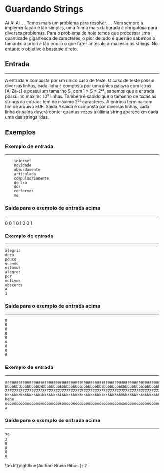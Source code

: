 # Guardando Strings
Ai Ai Ai. . . Temos mais um problema para resolver. . . Nem sempre a implementação é tão simples, uma forma mais
elaborada é obrigatória para diversos problemas.
Para o problema de hoje temos que processar uma quantidade gigantesca de caracteres, o pior de tudo é que não sabemos
o tamanho a priori e tão pouco o que fazer antes de armazenar as strings.
No entanto o objetivo é bastante direto.

## Entrada
---
A entrada é composta por um único caso de teste. O caso de teste possui diversas linhas, cada linha é composta por uma
única palavra com letras [A-Za-z] e possui um tamanho S, com 1 ≤ S ≤ 2²², sabemos que a entrada possui no máximo
10⁵
linhas. Também é sabido que o tamanho de todas as strings da entrada tem no máximo 2²² caracteres. A entrada
termina com fim de arquivo EOF.
Saída
A saída é composta por diversas linhas, cada linha da saída deverá conter quantas vezes a última string aparece em cada
uma das strings lidas.

## Exemplos

### Exemplo de entrada
---
        internet
        novidade
        absurdamente
        articulada
        compulsoriamente
        dentro
        dos
        conformes
        me
### Saída para o exemplo de entrada acima
---
0
0
1
0
1
0
0
1
### Exemplo de entrada
---
    alegria
    dura
    pouco
    quando
    estamos
    alegres
    por
    motivos
    obscuros
    A
    1
### Saída para o exemplo de entrada acima
---
    0
    0
    0
    0
    0
    0
    0
    0
    0
### Exemplo de entrada
---
    aaaaaaaaaaaaaaaaaaaaaaaaaaaaaaaaaaaaaaaaaaaaaaaaaaaaaaaaaaaaaaaaaaaaaaaaaaaaaaa
    bbbbbbbbbbbbbbbbbbbbbbbbbbbbbbbbbbbbbbbbbbbbbbbbbbbbbbbbbbbbbbbbbbbbbbbbbbbbbaa
    ZZZZZZZZZZZZZZZZZZZZZZZZZZZZZZZZZZZZZZZZZZZZZZZZZZZZZZZZZZZZZZZZZZZZZZZZZZZZZZZ
    kkkkkkkkkkkkkkkkkkkkkkkkkkkkkkkkkkkkkkkkkkkkkkkkkkkkkkkkkkkkkkkkkkkkkkkkkkkkkkk
    hehe
    ooooooooooooooooooooooooooooooooooooooooooooooooooooooooooooooooooooooooooooooo
    a

### Saída para o exemplo de entrada acima
---
    79
    2
    0
    0
    0
    0
    
\textit{\rightline{Author: Bruno Ribas }}
2